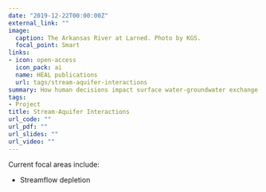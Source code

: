 ```yaml
---
date: "2019-12-22T00:00:00Z"
external_link: ""
image:
  caption: The Arkansas River at Larned. Photo by KGS.
  focal_point: Smart
links:
- icon: open-access
  icon_pack: ai
  name: HEAL publications
  url: tags/stream-aquifer-interactions
summary: How human decisions impact surface water-groundwater exchange.
tags:
- Project
title: Stream-Aquifer Interactions
url_code: ""
url_pdf: ""
url_slides: ""
url_video: ""
---
```

Current focal areas include:
 - Streamflow depletion